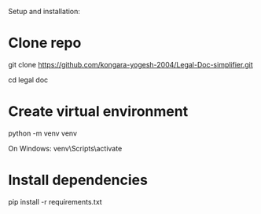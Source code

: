 Setup and installation:


# Clone repo
git clone https://github.com/kongara-yogesh-2004/Legal-Doc-simplifier.git

cd legal doc

# Create virtual environment
python -m venv venv

On Windows: venv\Scripts\activate

# Install dependencies
pip install -r requirements.txt
